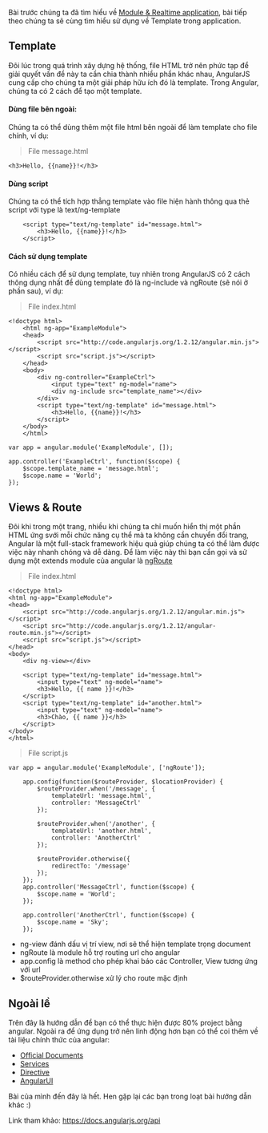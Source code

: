 Bài trước chúng ta đã tìm hiểu về [Module & Realtime application](https://viblo.asia/p/angularjs-phan-3-module-realtime-application-1Je5EdYjlnL), bài tiếp theo chúng ta sẽ cùng tìm hiểu sử dụng  về Template trong application.
## Template
Đôi lúc trong quá trình xây dựng hệ thống, file HTML trở nên phức tạp để giải quyết vấn đề này ta cần chia thành nhiều phần khác nhau, AngularJS cung cấp cho chúng ta một giải pháp hữu ích đó là template. Trong Angular, chúng ta có 2 cách để tạo một template.

#### Dùng file bên ngoài:
Chúng ta có thể dùng thêm một file html bên ngoài để làm template cho file chính, ví dụ:

> File message.html
```
<h3>Hello, {{name}}!</h3>
```
	

#### Dùng script
Chúng ta có thể tích hợp thẳng template vào file hiện hành thông qua thẻ script với type là text/ng-template

```
    <script type="text/ng-template" id="message.html">
		<h3>Hello, {{name}}!</h3>
	</script>
```

	

#### Cách sử dụng template
Có nhiều cách để sử dụng template, tuy nhiên trong AngularJS có 2 cách thông dụng nhất để dùng template đó là ng-include và ngRoute (sẽ nói ở phần sau), ví dụ:

> File index.html

```
<!doctype html>
	<html ng-app="ExampleModule">
	<head>
	    <script src="http://code.angularjs.org/1.2.12/angular.min.js"></script>
	    <script src="script.js"></script>
	</head>
	<body>
	    <div ng-controller="ExampleCtrl">
	    	<input type="text" ng-model="name">
	        <div ng-include src="template_name"></div>
	    </div>
	    <script type="text/ng-template" id="message.html">
			<h3>Hello, {{name}}!</h3>
		</script>
	</body>
	</html>

var app = angular.module('ExampleModule', []);

app.controller('ExampleCtrl', function($scope) {
	$scope.template_name = 'message.html';
	$scope.name = 'World';
});
```

	

## Views & Route
Đôi khi trong một trang, nhiều khi chúng ta chỉ muốn hiển thị một phần HTML ứng svới mỗi chức năng cụ thể mà ta không cần chuyển đổi trang, Angular là một full-stack framework hiệu quả giúp chúng ta có thể làm được việc này nhanh chóng và dễ dàng. Để làm việc này thì bạn cần gọi và sử dụng một extends module của angular là [ngRoute](angular-route.min.js)

> File index.html

```
<!doctype html>
<html ng-app="ExampleModule">
<head>
    <script src="http://code.angularjs.org/1.2.12/angular.min.js"></script>
    <script src="http://code.angularjs.org/1.2.12/angular-route.min.js"></script>
    <script src="script.js"></script>
</head>
<body>
    <div ng-view></div>

    <script type="text/ng-template" id="message.html">
        <input type="text" ng-model="name">
        <h3>Hello, {{ name }}!</h3>
    </script>
    <script type="text/ng-template" id="another.html">
        <input type="text" ng-model="name">
        <h3>Chào, {{ name }}</h3>
    </script>
</body>
</html>
```




> File script.js

```
var app = angular.module('ExampleModule', ['ngRoute']);

	app.config(function($routeProvider, $locationProvider) {
		$routeProvider.when('/message', {
			templateUrl: 'message.html',
			controller: 'MessageCtrl'
		});

		$routeProvider.when('/another', {
			templateUrl: 'another.html',
			controller: 'AnotherCtrl'
		});

		$routeProvider.otherwise({
	        redirectTo: '/message'
	    });
	});
    app.controller('MessageCtrl', function($scope) {
		$scope.name = 'World';
	});

	app.controller('AnotherCtrl', function($scope) {
		$scope.name = 'Sky';
	});
```


* ng-view đánh dấu vị trí view, nơi sẽ thể hiện template trọng document
* ngRoute là module hỗ trợ routing url cho angular
* app.config là method cho phép khai báo các Controller, View tương ứng với url
* $routeProvider.otherwise xử lý cho route mặc định

## Ngoài lề
Trên đây là hướng dẫn để bạn có thể thực hiện được 80% project bằng angular. Ngoài ra để ứng dụng trở nên linh động hơn bạn có thể coi thêm về tài liệu chính thức của angular:
* [Official Documents](http://docs.angularjs.org/guide/)
* [Services](http://docs.angularjs.org/guide/dev_guide.services.understanding_services)
* [Directive](http://docs.angularjs.org/guide/directive)
* [AngularUI](http://angular-ui.github.io/)

Bài của mình đến đây là hết. Hen gặp lại các bạn trong loạt bài hướng dẫn khác :)

Link tham khảo:
https://docs.angularjs.org/api